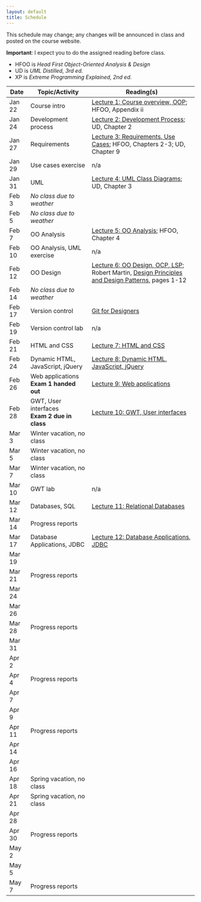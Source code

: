 ```yaml
---
layout: default
title: Schedule
---
```


This schedule may change; any changes will be announced in class and
posted on the course website.

**Important**: I expect you to do the assigned reading before
class.

- HFOO is *Head First Object-Oriented Analysis \& Design*
- UD is *UML Distilled, 3rd ed.*
- XP is *Extreme Programming Explained, 2nd ed.*

Date | Topic/Activity | Reading(s)
---- | -------------- | ----------
Jan 22 | Course intro | [Lecture 1: Course overview, OOP](lectures/lecture01.html); HFOO, Appendix ii
Jan 24 | Development process | [Lecture 2: Development Process](lectures/lecture02.html);  UD, Chapter 2
Jan 27 | Requirements | [Lecture 3: Requirements, Use Cases](lectures/lecture03.html); HFOO, Chapters 2-3; UD, Chapter 9
Jan 29 | Use cases exercise | n/a
Jan 31 | UML | [Lecture 4: UML Class Diagrams](lectures/lecture04.html); UD, Chapter 3
Feb 3 | *No class due to weather* |
Feb 5 | *No class due to weather* |
Feb 7 | OO Analysis | [Lecture 5: OO Analysis](lectures/lecture05.html); HFOO, Chapter 4
Feb 10 | OO Analysis, UML exercise | n/a
Feb 12 | OO Design | [Lecture 6: OO Design, OCP, LSP](lectures/lecture06.html); Robert Martin, [Design Principles and Design Patterns](http://www.objectmentor.com/resources/articles/Principles_and_Patterns.pdf), pages 1-12
Feb 14 | *No class due to weather* |
Feb 17 | Version control | [Git for Designers](http://hoth.entp.com/output/git_for_designers.html)
Feb 19 | Version control lab | n/a
Feb 21 | HTML and CSS | [Lecture 7: HTML and CSS](lectures/lecture07.html)
Feb 24 | Dynamic HTML, JavaScript, jQuery | [Lecture 8: Dynamic HTML, JavaScript, jQuery](lectures/lecture08.html)
Feb 26 | Web applications <br /> <b>Exam 1 handed out</b> | [Lecture 9: Web applications](lectures/lecture09.html)
Feb 28 | GWT, User interfaces <br /> <b>Exam 2 due in class</b> | [Lecture 10: GWT, User interfaces](lectures/lecture10.html)
Mar 3 | Winter vacation, no class
Mar 5 | Winter vacation, no class
Mar 7 | Winter vacation, no class
Mar 10 | GWT lab | n/a
Mar 12 | Databases, SQL | [Lecture 11: Relational Databases](lectures/lecture11.html)
Mar 14 | Progress reports
Mar 17 | Database Applications, JDBC | [Lecture 12: Database Applications, JDBC](lectures/lecture12.html)
Mar 19 |
Mar 21 | Progress reports
Mar 24 |
Mar 26 |
Mar 28 | Progress reports
Mar 31 |
Apr 2 |
Apr 4 | Progress reports
Apr 7 |
Apr 9 |
Apr 11 | Progress reports
Apr 14 |
Apr 16 |
Apr 18 | Spring vacation, no class
Apr 21 | Spring vacation, no class
Apr 28 |
Apr 30 | Progress reports
May 2 |
May 5 |
May 7 | Progress reports

